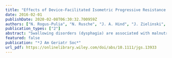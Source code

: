 ```yaml
---
title: "Effects of Device-Facilitated Isometric Progressive Resistance Oropharyngeal Therapy on Swallowing and Health-Related Outcomes in Older Adults with Dysphagia"
date: 2016-02-01
publishDate: 2020-02-08T06:30:32.700959Z
authors: ["N. Rogus-Pulia", "N. Rusche", "J. A. Hind", "J. Zielinski", "R. Gangnon", "N. Safdar", "J. Robbins"]
publication_types: ["2"]
abstract: "Swallowing disorders (dysphagia) are associated with malnutrition, aspiration pneumonia, and mortality in older adults. Strengthening interventions have shown promising results, but the effectiveness of treating dysphagia in older adults remains to be established. The Swallow STRengthening OropharyNGeal (Swallow STRONG) Program is a multidisciplinary program that employs a specific approach to oropharyngeal strengthening-device-facilitated (D-F) isometric progressive resistance oropharyngeal (I-PRO) therapy-with the goal of reducing health-related sequelae in veterans with dysphagia. Participants completed 8 weeks of D-F I-PRO therapy while receiving nutritional counseling and respiratory status monitoring. Assessments were completed at baseline, 4, and 8 weeks. At each visit, videofluoroscopic swallowing studies were performed. Dietary and swallowing-related quality of life questionnaires were administered. Long-term monitoring for 6-17 months after enrollment allowed for comparison of pneumonia incidence and hospitalizations to the 6-17 months before the program. Veterans with dysphagia confirmed with videofluoroscopy (N = 56; 55 male, 1 female; mean age 70) were enrolled. Lingual pressures increased at anterior (effect estimate = 92.5, P < .001) and posterior locations (effect estimate = 85.4, P < .001) over 8 weeks. Statistically significant improvements occurred on eight of 11 subscales of the Quality of Life in Swallowing Disorders (SWAL-QOL) Questionnaire (effect estimates = 6.5-19.5, P < .04) and in self-reported sense of effort (effect estimate = -18.1, P = .001). Higher Functional Oral Intake Scale scores (effect estimate = 0.4, P = .02) indicated that participants were able to eat less-restrictive diets. There was a 67% reduction in pneumonia diagnoses, although the difference was not statistically significant. The number of hospital admissions decreased significantly (effect estimate = 0.96; P = .009) from before to after enrollment. Findings suggest that the Swallow STRONG multidisciplinary oropharyngeal strengthening program may be an effective treatment for older adults with dysphagia."
featured: false
publication: "*J Am Geriatr Soc*"
url_pdf: https://onlinelibrary.wiley.com/doi/abs/10.1111/jgs.13933
---
```


